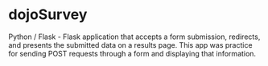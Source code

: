 # dojoSurvey
Python / Flask - Flask application that accepts a form submission, redirects, and presents the submitted data on a results page.  This app was practice for sending POST requests through a form and displaying that information.
